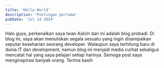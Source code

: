 ```yaml
---
title: 'Hello World'
description: 'Postingan pertama'
pubDate: 'Jul 14 2024'
---
```


Halo guys, perkenalkan saya Iwan Aslich dan ini adalah blog probadi. Di blog ini, saya akan menuliskan segala sesuatu yang ingin disampaikan seputar keseharian seorang developer. Walaupun saya terhitung baru di dunia IT dan development, namun blog ini menjadi media curhat sekaligus mencatat hal yang saya pelajari setiap harinya. Semoga post saya menginspirasi banyak orang. Terima kasih
